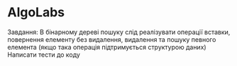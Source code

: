 # AlgoLabs

Завдання:
В бінарному дереві пошуку слід реалізувати операції вставки, повернення елементу без видалення, видалення
та пошуку певного елемента (якщо така операція підтримується структурою даних)
Написати тести до коду
